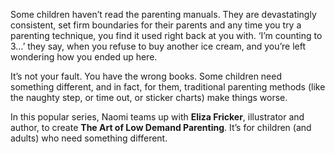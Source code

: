 Some children haven’t read the parenting manuals. They are devastatingly consistent, set firm boundaries for their parents and any time you try a parenting technique, you find it used right back at you with. ‘I’m counting to 3…’ they say, when you refuse to buy another ice cream, and you’re left wondering how you ended up here.

It’s not your fault. You have the wrong books. Some children need something different, and in fact, for them, traditional parenting methods (like the naughty step, or time out, or sticker charts) make things worse.

In this popular series, Naomi teams up with **Eliza Fricker**, illustrator and author, to create **The Art of Low Demand Parenting**. It’s for children (and adults) who need something different.
